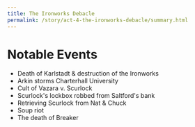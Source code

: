 ```yaml
---
title: The Ironworks Debacle
permalink: /story/act-4-the-ironworks-debacle/summary.html
---
```


# Notable Events

* Death of Karlstadt & destruction of the Ironworks
* Arkin storms Charterhall University
* Cult of Vazara v. Scurlock
* Scurlock's lockbox robbed from Saltford's bank
* Retrieving Scurlock from Nat & Chuck
* Soup riot
* The death of Breaker
